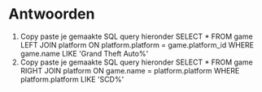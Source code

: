 # Antwoorden

1. Copy paste je gemaakte SQL query hieronder
   SELECT * FROM game LEFT JOIN platform ON platform.platform = game.platform_id WHERE game.name LIKE 'Grand Theft Auto%'
2. Copy paste je gemaakte SQL query hieronder
   SELECT * FROM game RIGHT JOIN platform ON game.name = platform.platform WHERE platform.platform LIKE 'SCD%'

